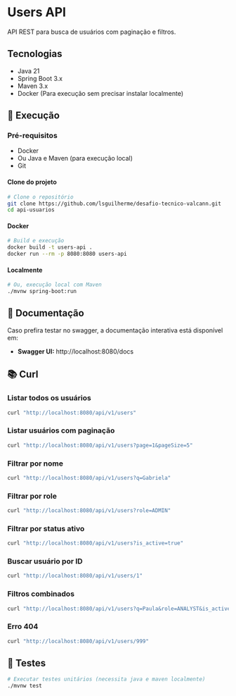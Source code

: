 # Users API

API REST para busca de usuários com paginação e filtros.

## Tecnologias

- Java 21
- Spring Boot 3.x
- Maven 3.x
- Docker (Para execução sem precisar instalar localmente)

## 🚀 Execução

### Pré-requisitos
- Docker
- Ou Java e Maven (para execução local)
- Git

#### Clone do projeto
```bash
# Clone o repositório
git clone https://github.com/lsguilherme/desafio-tecnico-valcann.git
cd api-usuarios
```

#### Docker
```bash
# Build e execução
docker build -t users-api .
docker run --rm -p 8080:8080 users-api
```
#### Localmente
```bash
# Ou, execução local com Maven
./mvnw spring-boot:run
```
## 📖 Documentação
Caso prefira testar no swagger, a documentação interativa está disponível em:

- **Swagger UI:** http://localhost:8080/docs

## 📚 Curl

### Listar todos os usuários
```bash
curl "http://localhost:8080/api/v1/users"
```

### Listar usuários com paginação
```bash
curl "http://localhost:8080/api/v1/users?page=1&pageSize=5"
```

### Filtrar por nome
```bash
curl "http://localhost:8080/api/v1/users?q=Gabriela"
```

### Filtrar por role
```bash
curl "http://localhost:8080/api/v1/users?role=ADMIN"
```

### Filtrar por status ativo
```bash
curl "http://localhost:8080/api/v1/users?is_active=true"
```

### Buscar usuário por ID
```bash
curl "http://localhost:8080/api/v1/users/1"
```

### Filtros combinados
```bash
curl "http://localhost:8080/api/v1/users?q=Paula&role=ANALYST&is_active=true&page=1&pageSize=10"
```

### Erro 404
```bash
curl "http://localhost:8080/api/v1/users/999"
```


## 🧪 Testes

```bash
# Executar testes unitários (necessita java e maven localmente)
./mvnw test
```
